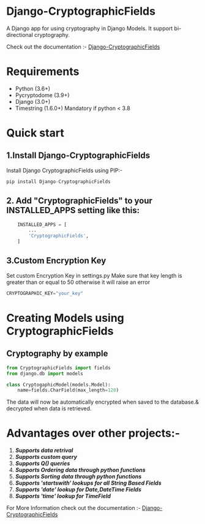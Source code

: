 # Django-CryptographicFields
A Django app for using cryptography in Django Models. It support bi-directional cryptography.

Check out the documentation  :- [Django-CryptographicFields](https://django-cryptographicfields.readthedocs.io/en/latest/)

# Requirements
* Python (3.6+)
* Pycryptodome (3.9+)
* Django (3.0+)
* Timestring (1.6.0+) Mandatory if python < 3.8
# Quick start
## 1.Install Django-CryptographicFields
Install Django CryptographicFields using PIP:-
```py
pip install Django-CryptographicFields
```
## 2. Add "CryptographicFields" to your INSTALLED_APPS setting like this:
``` py
    INSTALLED_APPS = [
        ...
        'CryptographicFields',
    ]
```
## 3.Custom Encryption Key
Set custom Encryption Key in settings.py
Make sure that key length is greater than or equal to 50 otherwise it will raise an error 
```py
CRYPTOGRAPHIC_KEY="your_key"
```
# Creating Models using CryptographicFields

## Cryptography by example
```py
from CryptographicFields import fields
from django.db import models

class CryptogaphicModel(models.Model):
    name=fields.CharField(max_length=120)
```
The data will now be automatically encrypted when saved to the database.& decrypted when data is retrieved.

# Advantages over other projects:-
1. **_Supports data retrival_**
2. **_Supports custom query_**
3. **_Supports Q() queries_**
3. **_Supports Ordering data through python functions_**
3. **_Supports Sorting data through python functions_**
4. **_Supports 'startswith' lookups for all String Based Fields_**
5. **_Supports 'date' lookup for Date,DateTime Fields_**
6. **_Supports 'time' lookup for TimeField_**

For More Information check out the documentation :- [Django-CryptographicFields](https://django-cryptographicfields.readthedocs.io/en/latest/)
